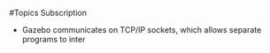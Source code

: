 #Topics Subscription

- Gazebo communicates on TCP/IP sockets, which allows separate programs to inter
